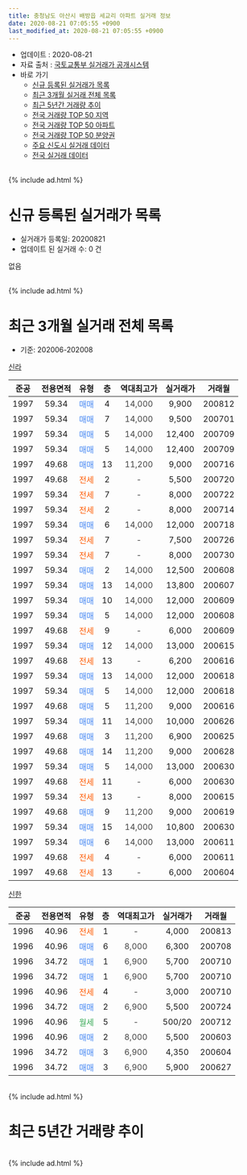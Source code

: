 ```yaml
---
title: 충청남도 아산시 배방읍 세교리 아파트 실거래 정보
date: 2020-08-21 07:05:55 +0900
last_modified_at: 2020-08-21 07:05:55 +0900
---
```


* 업데이트 : 2020-08-21
* 자료 출처 : [국토교통부 실거래가 공개시스템](http://rt.molit.go.kr)
* 바로 가기
    * [신규 등록된 실거래가 목록](#신규-등록된-실거래가-목록)
    * [최근 3개월 실거래 전체 목록](#최근-3개월-실거래-전체-목록)
    * [최근 5년간 거래량 추이](#최근-5년간-거래량-추이)
    * [전국 거래량 TOP 50 지역](https://inasie.github.io/apt-trade-info/최근-3개월-전국에서-가장-거래가-많이-발생한-지역)
    * [전국 거래량 TOP 50 아파트](https://inasie.github.io/apt-trade-info/최근-3개월-전국에서-가장-거래가-많이-발생한-아파트)
    * [전국 거래량 TOP 50 분양권](https://inasie.github.io/apt-trade-info/최근-3개월-전국에서-가장-거래가-많이-발생한-분양권)
    * [주요 신도시 실거래 데이터](https://inasie.github.io/apt-trade-info/주요-신도시)
    * [전국 실거래 데이터](https://inasie.github.io/apt-trade-info/전국)
<br>
{% include ad.html %}
<br>

# 신규 등록된 실거래가 목록
* 실거래가 등록일: 20200821
* 업데이트 된 실거래 수: 0 건

없음

<br>
{% include ad.html %}
<br>

# 최근 3개월 실거래 전체 목록
* 기준: 202006-202008


[신라](https://search.naver.com/search.naver?query=%EC%B6%A9%EC%B2%AD%EB%82%A8%EB%8F%84+%EC%95%84%EC%82%B0%EC%8B%9C+%EB%B0%B0%EB%B0%A9%EC%9D%8D+%EC%84%B8%EA%B5%90%EB%A6%AC+%EC%8B%A0%EB%9D%BC)

|준공|전용면적|유형|층|역대최고가|실거래가|거래월|
|:---:|:---:|:---:|:---:|:---:|:---:|:---:|
|1997|59.34|<span style="color:#4285f3">매매</span>|4|<span style="color:#444444">14,000</span>|9,900|200812|
|1997|59.34|<span style="color:#4285f3">매매</span>|7|<span style="color:#444444">14,000</span>|9,500|200701|
|1997|59.34|<span style="color:#4285f3">매매</span>|5|<span style="color:#444444">14,000</span>|12,400|200709|
|1997|59.34|<span style="color:#4285f3">매매</span>|5|<span style="color:#444444">14,000</span>|12,400|200709|
|1997|49.68|<span style="color:#4285f3">매매</span>|13|<span style="color:#444444">11,200</span>|9,000|200716|
|1997|49.68|<span style="color:#ff5a00">전세</span>|2|<span style="color:#444444">-</span>|5,500|200720|
|1997|59.34|<span style="color:#ff5a00">전세</span>|7|<span style="color:#444444">-</span>|8,000|200722|
|1997|59.34|<span style="color:#ff5a00">전세</span>|2|<span style="color:#444444">-</span>|8,000|200714|
|1997|59.34|<span style="color:#4285f3">매매</span>|6|<span style="color:#444444">14,000</span>|12,000|200718|
|1997|59.34|<span style="color:#ff5a00">전세</span>|7|<span style="color:#444444">-</span>|7,500|200726|
|1997|59.34|<span style="color:#ff5a00">전세</span>|7|<span style="color:#444444">-</span>|8,000|200730|
|1997|59.34|<span style="color:#4285f3">매매</span>|2|<span style="color:#444444">14,000</span>|12,500|200608|
|1997|59.34|<span style="color:#4285f3">매매</span>|13|<span style="color:#444444">14,000</span>|13,800|200607|
|1997|59.34|<span style="color:#4285f3">매매</span>|10|<span style="color:#444444">14,000</span>|12,000|200609|
|1997|59.34|<span style="color:#4285f3">매매</span>|5|<span style="color:#444444">14,000</span>|12,000|200608|
|1997|49.68|<span style="color:#ff5a00">전세</span>|9|<span style="color:#444444">-</span>|6,000|200609|
|1997|59.34|<span style="color:#4285f3">매매</span>|12|<span style="color:#444444">14,000</span>|13,000|200615|
|1997|49.68|<span style="color:#ff5a00">전세</span>|13|<span style="color:#444444">-</span>|6,200|200616|
|1997|59.34|<span style="color:#4285f3">매매</span>|13|<span style="color:#444444">14,000</span>|12,000|200618|
|1997|59.34|<span style="color:#4285f3">매매</span>|5|<span style="color:#444444">14,000</span>|12,000|200618|
|1997|49.68|<span style="color:#4285f3">매매</span>|5|<span style="color:#444444">11,200</span>|9,000|200616|
|1997|59.34|<span style="color:#4285f3">매매</span>|11|<span style="color:#444444">14,000</span>|10,000|200626|
|1997|49.68|<span style="color:#4285f3">매매</span>|3|<span style="color:#444444">11,200</span>|6,900|200625|
|1997|49.68|<span style="color:#4285f3">매매</span>|14|<span style="color:#444444">11,200</span>|9,000|200628|
|1997|59.34|<span style="color:#4285f3">매매</span>|5|<span style="color:#444444">14,000</span>|13,000|200630|
|1997|49.68|<span style="color:#ff5a00">전세</span>|11|<span style="color:#444444">-</span>|6,000|200630|
|1997|59.34|<span style="color:#ff5a00">전세</span>|13|<span style="color:#444444">-</span>|8,000|200615|
|1997|49.68|<span style="color:#4285f3">매매</span>|9|<span style="color:#444444">11,200</span>|9,000|200619|
|1997|59.34|<span style="color:#4285f3">매매</span>|15|<span style="color:#444444">14,000</span>|10,800|200630|
|1997|59.34|<span style="color:#4285f3">매매</span>|6|<span style="color:#444444">14,000</span>|13,000|200611|
|1997|49.68|<span style="color:#ff5a00">전세</span>|4|<span style="color:#444444">-</span>|6,000|200611|
|1997|49.68|<span style="color:#ff5a00">전세</span>|13|<span style="color:#444444">-</span>|6,000|200604|

[신한](https://search.naver.com/search.naver?query=%EC%B6%A9%EC%B2%AD%EB%82%A8%EB%8F%84+%EC%95%84%EC%82%B0%EC%8B%9C+%EB%B0%B0%EB%B0%A9%EC%9D%8D+%EC%84%B8%EA%B5%90%EB%A6%AC+%EC%8B%A0%ED%95%9C)

|준공|전용면적|유형|층|역대최고가|실거래가|거래월|
|:---:|:---:|:---:|:---:|:---:|:---:|:---:|
|1996|40.96|<span style="color:#ff5a00">전세</span>|1|<span style="color:#444444">-</span>|4,000|200813|
|1996|40.96|<span style="color:#4285f3">매매</span>|6|<span style="color:#444444">8,000</span>|6,300|200708|
|1996|34.72|<span style="color:#4285f3">매매</span>|1|<span style="color:#444444">6,900</span>|5,700|200710|
|1996|34.72|<span style="color:#4285f3">매매</span>|1|<span style="color:#444444">6,900</span>|5,700|200710|
|1996|40.96|<span style="color:#ff5a00">전세</span>|4|<span style="color:#444444">-</span>|3,000|200710|
|1996|34.72|<span style="color:#4285f3">매매</span>|2|<span style="color:#444444">6,900</span>|5,500|200724|
|1996|40.96|<span style="color:#34a853">월세</span>|5|<span style="color:#444444">-</span>|500/20|200712|
|1996|40.96|<span style="color:#4285f3">매매</span>|2|<span style="color:#444444">8,000</span>|5,500|200603|
|1996|34.72|<span style="color:#4285f3">매매</span>|3|<span style="color:#444444">6,900</span>|4,350|200604|
|1996|34.72|<span style="color:#4285f3">매매</span>|3|<span style="color:#444444">6,900</span>|5,900|200627|


<br>
{% include ad.html %}
<br>

# 최근 5년간 거래량 추이


<div style="width:100%;">
    <canvas id="deal_progress" height="200"></canvas>
</div>

<script>
new Chart(document.getElementById("deal_progress"), {
    type: 'line',
    data: {
        labels: ['201508','201509','201510','201511','201512','201601','201602','201603','201604','201605','201606','201607','201608','201609','201610','201611','201612','201701','201702','201703','201704','201705','201706','201707','201708','201709','201710','201711','201712','201801','201802','201803','201804','201805','201806','201807','201808','201809','201810','201811','201812','201901','201902','201903','201904','201905','201906','201907','201908','201909','201910','201911','201912','202001','202002','202003','202004','202005','202006','202007','202008'],
        datasets: [{
            label: '매매',
            pointRadius: 1,
            data: [11, 10, 10, 10, 6, 9, 5, 6, 6, 3, 6, 7, 21, 11, 26, 14, 6, 5, 9, 8, 10, 6, 10, 8, 8, 7, 4, 5, 2, 7, 5, 9, 5, 11, 1, 1, 6, 19, 14, 8, 4, 23, 6, 18, 4, 2, 4, 3, 6, 6, 11, 17, 12, 5, 10, 11, 56, 25, 18, 9, 1],
            borderColor: "rgba(255, 201, 14, 1)",
            backgroundColor: "rgba(255, 201, 14, 0.5)",
            fill: false,
            lineTension: 0
        },{
            label: '전월세',
            pointRadius: 1,
            data: [13, 12, 12, 9, 5, 10, 14, 13, 8, 9, 9, 18, 13, 8, 10, 10, 5, 7, 6, 8, 6, 4, 4, 7, 10, 7, 3, 4, 4, 6, 5, 8, 3, 6, 10, 3, 7, 5, 13, 6, 10, 9, 17, 10, 7, 4, 3, 5, 7, 7, 3, 2, 8, 6, 7, 3, 12, 11, 6, 7, 1],
            borderColor: "rgba(0, 141, 185, 1)",
            backgroundColor: "rgba(0, 141, 185, 0.5)",
            fill: false,
            lineTension: 0
        }
        ]
    },
    options: {
        responsive: true,
        title: {
            display: false
        },
        tooltips: {
            mode: 'index',
            intersect: false
        },
        hover: {
            mode: 'nearest',
            intersect: true
        },
        scales: {
            xAxes: [{
                display: true,
                scaleLabel: {
                    display: true,
                    labelString: '년/월'
                }
            }],
            yAxes: [{
                display: true,
                ticks: {
                    suggestedMin: 0,
                },
                scaleLabel: {
                    display: true,
                    labelString: '실거래 수'
                }
            }]
        }
    }
});

</script>


<br>
{% include ad.html %}
<br>

